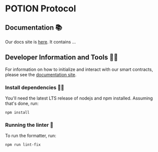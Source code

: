 # POTION Protocol

## Documentation 📚

Our docs site is [here](). It contains ...

## Developer Information and Tools 👩‍💻

For information on how to initialize and interact with our smart contracts, please see the
[documentation site]().

### Install dependencies 👷‍♂️

You'll need the latest LTS release of nodejs and npm installed. Assuming that's done, run:

```
npm install
```

### Running the linter 🧽

To run the formatter, run:

```
npm run lint-fix
```

